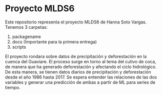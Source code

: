 # Proyecto MLDS6

Este repositorio representa el proyecto MLDS6 de Hanna Soto Vargas.
Tenemos 3 carpetas: 
1. packagename
2. docs (Importante para la primera entrega)
3. scripts

El proyecto rondara sobre datos de precipitación y deforestación en la cuenca del Guaviare. 
El proceso surge en torno al tema del cutivo de coca, de manera que ha generado deforestación y afectando el ciclo hidrológico. De esta manera, 
se tienen datos diarios de precipitación y deforestación desde el año 1986 hasta 2017. Se espera entender las relaciones de las dos variables y generar una predicción de ambas a partir de ML para series de tiempo. 
